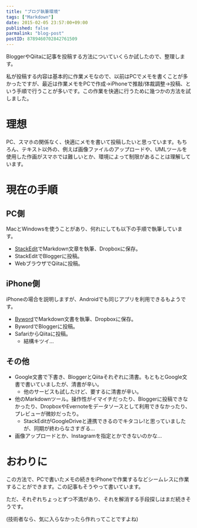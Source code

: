 ```yaml
---
title: "ブログ執筆環境"
tags: ["Markdown"]
date: 2015-02-05 23:57:00+09:00
published: false
parmalink: "blog-post"
postID: 8789460702842761509
---
```


BloggerやQiitaに記事を投稿する方法についていくらか試したので、整理します。

私が投稿する内容は基本的に作業メモなので、以前はPCでメモを書くことが多かったですが、最近は作業メモをPCで作成→iPhoneで推敲/体裁調整→投稿、という手順で行うことが多いです。この作業を快適に行うために幾つかの方法を試しました。

<!-- more -->

# 理想

PC、スマホの関係なく、快適にメモを書いて投稿したいと思っています。もちろん、テキスト以外の、例えば画像ファイルのアップロードや、UMLツールを使用した作画がスマホでは難しいとか、環境によって制限があることは理解しています。

# 現在の手順

## PC側

MacとWindowsを使うことがあり、何れにしても以下の手順で執筆しています。

- [StackEdit](https://stackedit.io/)でMarkdown文章を執筆、Dropboxに保存。
- StackEditでBloggerに投稿。
- WebブラウザでQiitaに投稿。

## iPhone側

iPhoneの場合を説明しますが、Androidでも同じアプリを利用できるもようです。

- [Byword](https://appsto.re/jp/bq7UC.i)でMarkdown文書を執筆、Dropboxに保存。
- BywordでBloggerに投稿。
- SafariからQiitaに投稿。
	- 結構キツイ…

## その他

- Google文書で下書き、BloggerとQiitaそれぞれに清書。もともとGoogle文書で書いていましたが、清書が辛い。
	- 他のサービスも試したけど、要するに清書が辛い。
- 他のMarkdownツール。操作性がイマイチだったり、Bloggerに投稿できなかったり、DropboxやEvernoteをデータソースとして利用できなかったり、プレビューが微妙だったり。
	- StackEditがGoogleDriveと連携できるのでキタコレ!と思っていましたが、同期が終わらなさすぎる…
- 画像アップロードとか、Instagramを指定とかできないのかな…

# おわりに

この方法で、PCで書いたメモの続きをiPhoneで作業するなどシームレスに作業することができます。この記事もそうやって書いています。

ただ、それぞれちょっとずつ不満があり、それを解消する手段探しはまだ続きそうです。

(技術者なら、気に入らなかったら作れってことですよね)
